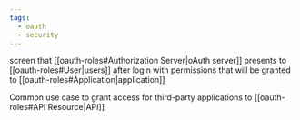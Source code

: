 ```yaml
---
tags:
  - oauth
  - security
---
```

screen that [[oauth-roles#Authorization Server|oAuth server]] presents to [[oauth-roles#User|users]] after login with permissions that will be granted to [[oauth-roles#Application|application]] 

Common use case to grant access for third-party applications to [[oauth-roles#API Resource|API]]